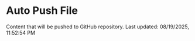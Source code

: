 # Auto Push File

Content that will be pushed to GitHub repository.
Last updated: 08/19/2025, 11:52:54 PM